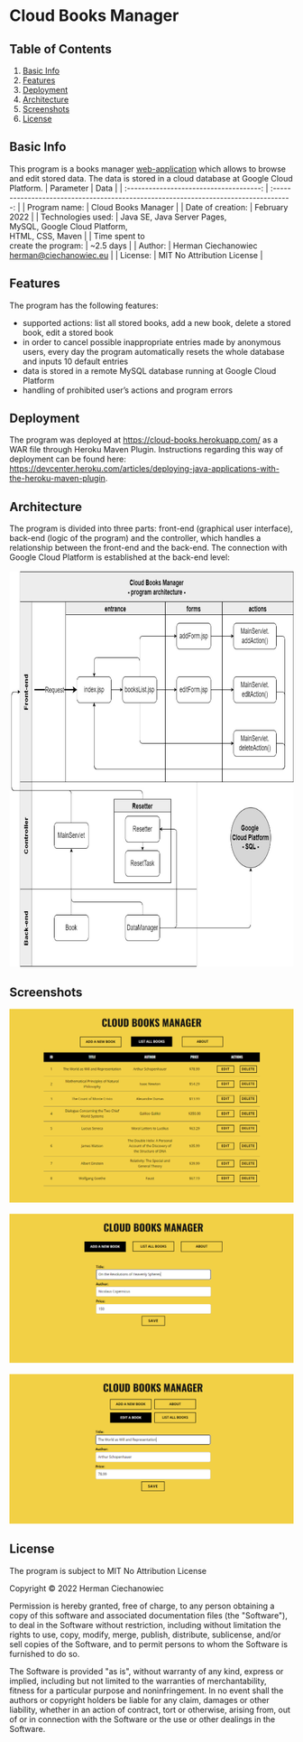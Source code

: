 # Cloud Books Manager  

## Table of Contents
1. [Basic Info](#Basic-Info)
2. [Features](#Features)
3. [Deployment](#Deployment)
4. [Architecture](#Architecture)
5. [Screenshots](#Screenshots)
6. [License](#License)

## Basic Info
This program is a books manager [web-application](https://cloud-books.herokuapp.com/) which allows to browse and edit stored data. The data is stored in a cloud database at Google Cloud Platform.
| Parameter                               | Data                                                                                  |
| :-------------------------------------: | :-----------------------------------------------------------------------------------: |
| Program name:                           | Cloud Books Manager                                                                   |
| Date of creation:                       | February 2022                                                                         |
| Technologies used:                      | Java SE, Java Server Pages, <br/>MySQL, Google Cloud Platform, <br/>HTML, CSS, Maven  |
| Time spent to <br/> create the program: | ~2.5 days                                                                             |
| Author:                                 | Herman Ciechanowiec <br/> herman@ciechanowiec.eu                                      |
| License:                                | MIT No Attribution License                                                            |

## Features
The program has the following features:
- supported actions: list all stored books, add a new book, delete a stored book, edit a stored book
- in order to cancel possible inappropriate entries made by anonymous users, every day the program automatically resets the whole database and inputs 10 default entries
- data is stored in a remote MySQL database running at Google Cloud Platform
- handling of prohibited user’s actions and program errors

## Deployment
The program was deployed at https://cloud-books.herokuapp.com/ as a WAR file through Heroku Maven Plugin. Instructions regarding this way of deployment can be found here: https://devcenter.heroku.com/articles/deploying-java-applications-with-the-heroku-maven-plugin.

## Architecture
The program is divided into three parts: front-end (graphical user interface), back-end (logic of the program) and the controller, which handles a relationship between the front-end and the back-end. The connection with Google Cloud Platform is established at the back-end level:<br/><br/>
<img src="!presentation/program_architecture.jpg" width="705" height="700">

## Screenshots
<kbd><img src="!presentation/gui_screenshots/1.png"></kbd><br/><br/>
<kbd><img src="!presentation/gui_screenshots/2.png"></kbd><br/><br/>
<kbd><img src="!presentation/gui_screenshots/3.png"></kbd><br/>

## License
The program is subject to MIT No Attribution License

Copyright © 2022 Herman Ciechanowiec

Permission is hereby granted, free of charge, to any person obtaining a copy of this
software and associated documentation files (the "Software"), to deal in the Software
without restriction, including without limitation the rights to use, copy, modify,
merge, publish, distribute, sublicense, and/or sell copies of the Software, and to
permit persons to whom the Software is furnished to do so.

The Software is provided "as is", without warranty of any kind, express or implied,
including but not limited to the warranties of merchantability, fitness for a
particular purpose and noninfringement. In no event shall the authors or copyright
holders be liable for any claim, damages or other liability, whether in an action
of contract, tort or otherwise, arising from, out of or in connection with the
Software or the use or other dealings in the Software.



